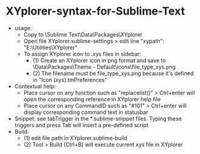 XYplorer-syntax-for-Sublime-Text
================================

- usage:
    + Copy to \Sublime Text\Data\Packages\XYplorer
    + Open file XYplorer.sublime-settings > edit line "xypath": "E:\\Utilities\\XYplorer"
    + To assign XYplorer icon to .xys files in sidebar:
        + (1) Create an XYplorer icon in png format and save to \\Data\\Packages\\Theme - Default\\icons\\file_type_xys.png
        + (2) The filename must be file_type_xys.png because it's defined in "Icon (xys).tmPreferences"
- Contextual help:
    + Place cursor on any function such as "replacelist()" > Ctrl+enter will open the corresponding reference in XYplorer help file
    + Place cursor on any CommandID such as "#101" > Ctrl+enter will display corresponding command text in statusbar
- Snippet: see tabTrigger in the *.sublime-snippet files. Typing these triggers and press Tab will insert a pre-defined script
- Build:
	+ (1) edit file path in XYplorer.sublime-build
	+ (2) Tool > Build (Ctrl+B) will execute current xys file in XYplorer
